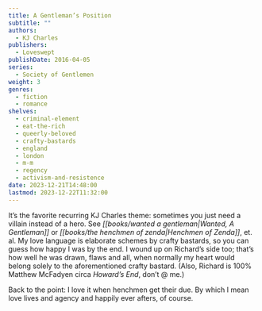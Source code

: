 ```yaml
---
title: A Gentleman’s Position
subtitle: ""
authors:
  - KJ Charles
publishers:
  - Loveswept
publishDate: 2016-04-05
series:
  - Society of Gentlemen
weight: 3
genres:
  - fiction
  - romance
shelves:
  - criminal-element
  - eat-the-rich
  - queerly-beloved
  - crafty-bastards
  - england
  - london
  - m-m
  - regency
  - activism-and-resistence
date: 2023-12-21T14:48:00
lastmod: 2023-12-22T11:32:00
---
```

It’s the favorite recurring KJ Charles theme: sometimes you just need a villain instead of a hero. See *[[books/wanted a gentleman|Wanted, A Gentleman]]* or *[[books/the henchmen of zenda|Henchmen of Zenda]]*, et. al. My love language is elaborate schemes by crafty bastards, so you can guess how happy I was by the end. I wound up on Richard’s side too; that’s how well he was drawn, flaws and all, when normally my heart would belong solely to the aforementioned crafty bastard. (Also, Richard is 100% Matthew McFadyen circa _Howard’s End_, don’t @ me.)

Back to the point: I love it when henchmen get their due. By which I mean love lives and agency and happily ever afters, of course.